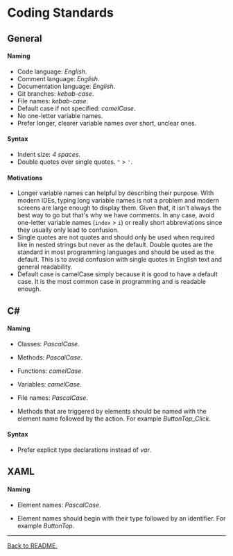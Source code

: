 # Coding Standards

## General

#### Naming
-   Code language: _English_.
-   Comment language: _English_.
-   Documentation language: _English_.
-   Git branches: _kebab-case_.
-   File names: _kebab-case_.
-   Default case if not specified: _camelCase_.
-   No one-letter variable names.
-   Prefer longer, clearer variable names over short, unclear ones.

#### Syntax
-   Indent size: _4 spaces_.
-   Double quotes over single quotes. `"` > `'`.

#### Motivations
-   Longer variable names can helpful by describing their purpose. With modern IDEs, typing long variable names is not a problem and modern screens are large enough to display them. Given that, it isn't always the best way to go but that's why we have comments. In any case, avoid one-letter variable names (`index` > `i`) or really short abbreviations since they usually only lead to confusion.
-   Single quotes are not quotes and should only be used when required like in nested strings but never as the default. Double quotes are the standard in most programming languages and should be used as the default. This is to avoid confusion with single quotes in English text and general readability.
-   Default case is camelCase simply because it is good to have a default case. It is the most common case in programming and is readable enough.

## C#

#### Naming
-   Classes: _PascalCase_.
-   Methods: _PascalCase_.
-   Functions: _camelCase_.
-   Variables: _camelCase_.
-   File names: _PascalCase_.

-   Methods that are triggered by elements should be named with the element name followed by the action. For example _ButtonTop\_Click_.

#### Syntax
-   Prefer explicit type declarations instead of _var_.

## XAML

#### Naming
-   Element names: _PascalCase_.

-   Element names should begin with their type followed by an identifier. For example _ButtonTop_.

---

[Back to README.](/README.md)
